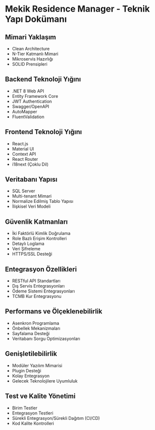 # Mekik Residence Manager - Teknik Yapı Dokümanı

## Mimari Yaklaşım
- Clean Architecture
- N-Tier Katmanlı Mimari
- Mikroservis Hazırlığı
- SOLID Prensipleri

## Backend Teknoloji Yığını
- .NET 8 Web API
- Entity Framework Core
- JWT Authentication
- Swagger/OpenAPI
- AutoMapper
- FluentValidation

## Frontend Teknoloji Yığını
- React.js
- Material UI
- Context API
- React Router
- i18next (Çoklu Dil)

## Veritabanı Yapısı
- SQL Server
- Multi-tenant Mimari
- Normalize Edilmiş Tablo Yapısı
- İlişkisel Veri Modeli

## Güvenlik Katmanları
- İki Faktörlü Kimlik Doğrulama
- Role Bazlı Erişim Kontrolleri
- Detaylı Loglama
- Veri Şifreleme
- HTTPS/SSL Desteği

## Entegrasyon Özellikleri
- RESTful API Standartları
- Dış Servis Entegrasyonları
- Ödeme Sistemi Entegrasyonları
- TCMB Kur Entegrasyonu

## Performans ve Ölçeklenebilirlik
- Asenkron Programlama
- Önbellek Mekanizmaları
- Sayfalama Desteği
- Veritabanı Sorgu Optimizasyonları

## Genişletilebilirlik
- Modüler Yazılım Mimarisi
- Plugin Desteği
- Kolay Entegrasyon
- Gelecek Teknolojilere Uyumluluk

## Test ve Kalite Yönetimi
- Birim Testler
- Entegrasyon Testleri
- Sürekli Entegrasyon/Sürekli Dağıtım (CI/CD)
- Kod Kalite Kontrolleri
